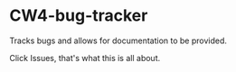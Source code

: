 # CW4-bug-tracker
Tracks bugs and allows for documentation to be provided.

Click Issues, that's what this is all about. 
